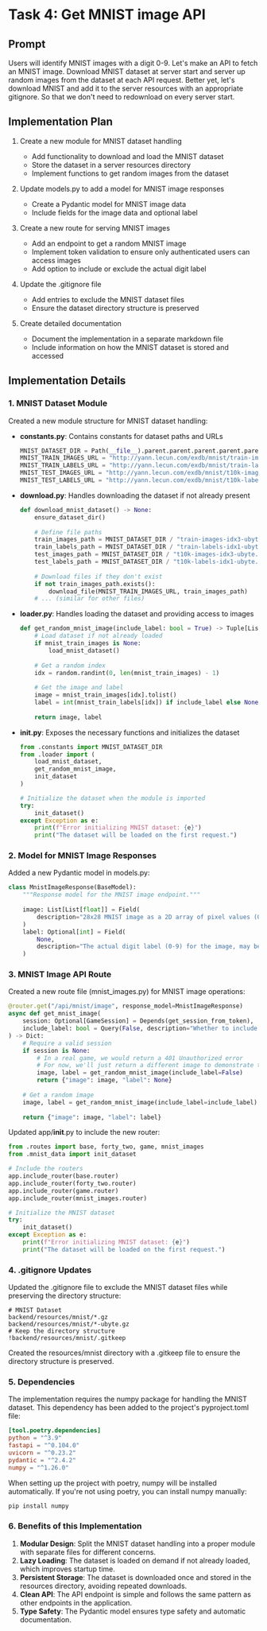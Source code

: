 # Task 4: Get MNIST image API

## Prompt

Users will identify MNIST images with a digit 0-9. Let's make an API to fetch an MNIST image. Download MNIST dataset at server start and server up random images from the dataset at each API request. Better yet, let's download MNIST and add it to the server resources with an appropriate gitignore. So that we don't need to redownload on every server start.

## Implementation Plan

1. Create a new module for MNIST dataset handling
   - Add functionality to download and load the MNIST dataset
   - Store the dataset in a server resources directory
   - Implement functions to get random images from the dataset

2. Update models.py to add a model for MNIST image responses
   - Create a Pydantic model for MNIST image data
   - Include fields for the image data and optional label

3. Create a new route for serving MNIST images
   - Add an endpoint to get a random MNIST image
   - Implement token validation to ensure only authenticated users can access images
   - Add option to include or exclude the actual digit label

4. Update the .gitignore file
   - Add entries to exclude the MNIST dataset files
   - Ensure the dataset directory structure is preserved

5. Create detailed documentation
   - Document the implementation in a separate markdown file
   - Include information on how the MNIST dataset is stored and accessed

## Implementation Details

### 1. MNIST Dataset Module

Created a new module structure for MNIST dataset handling:

- **constants.py**: Contains constants for dataset paths and URLs
  ```python
  MNIST_DATASET_DIR = Path(__file__).parent.parent.parent.parent.parent / "resources" / "mnist"
  MNIST_TRAIN_IMAGES_URL = "http://yann.lecun.com/exdb/mnist/train-images-idx3-ubyte.gz"
  MNIST_TRAIN_LABELS_URL = "http://yann.lecun.com/exdb/mnist/train-labels-idx1-ubyte.gz"
  MNIST_TEST_IMAGES_URL = "http://yann.lecun.com/exdb/mnist/t10k-images-idx3-ubyte.gz"
  MNIST_TEST_LABELS_URL = "http://yann.lecun.com/exdb/mnist/t10k-labels-idx1-ubyte.gz"
  ```

- **download.py**: Handles downloading the dataset if not already present
  ```python
  def download_mnist_dataset() -> None:
      ensure_dataset_dir()
      
      # Define file paths
      train_images_path = MNIST_DATASET_DIR / "train-images-idx3-ubyte.gz"
      train_labels_path = MNIST_DATASET_DIR / "train-labels-idx1-ubyte.gz"
      test_images_path = MNIST_DATASET_DIR / "t10k-images-idx3-ubyte.gz"
      test_labels_path = MNIST_DATASET_DIR / "t10k-labels-idx1-ubyte.gz"
      
      # Download files if they don't exist
      if not train_images_path.exists():
          download_file(MNIST_TRAIN_IMAGES_URL, train_images_path)
      # ... (similar for other files)
  ```

- **loader.py**: Handles loading the dataset and providing access to images
  ```python
  def get_random_mnist_image(include_label: bool = True) -> Tuple[List[List[float]], Optional[int]]:
      # Load dataset if not already loaded
      if mnist_train_images is None:
          load_mnist_dataset()
      
      # Get a random index
      idx = random.randint(0, len(mnist_train_images) - 1)
      
      # Get the image and label
      image = mnist_train_images[idx].tolist()
      label = int(mnist_train_labels[idx]) if include_label else None
      
      return image, label
  ```

- **__init__.py**: Exposes the necessary functions and initializes the dataset
  ```python
  from .constants import MNIST_DATASET_DIR
  from .loader import (
      load_mnist_dataset,
      get_random_mnist_image,
      init_dataset
  )
  
  # Initialize the dataset when the module is imported
  try:
      init_dataset()
  except Exception as e:
      print(f"Error initializing MNIST dataset: {e}")
      print("The dataset will be loaded on the first request.")
  ```

### 2. Model for MNIST Image Responses

Added a new Pydantic model in models.py:
```python
class MnistImageResponse(BaseModel):
    """Response model for the MNIST image endpoint."""
    
    image: List[List[float]] = Field(
        description="28x28 MNIST image as a 2D array of pixel values (0-1)"
    )
    label: Optional[int] = Field(
        None,
        description="The actual digit label (0-9) for the image, may be None in game mode"
    )
```

### 3. MNIST Image API Route

Created a new route file (mnist_images.py) for MNIST image operations:
```python
@router.get("/api/mnist/image", response_model=MnistImageResponse)
async def get_mnist_image(
    session: Optional[GameSession] = Depends(get_session_from_token),
    include_label: bool = Query(False, description="Whether to include the actual digit label")
) -> Dict:
    # Require a valid session
    if session is None:
        # In a real game, we would return a 401 Unauthorized error
        # For now, we'll just return a different image to demonstrate the API
        image, label = get_random_mnist_image(include_label=False)
        return {"image": image, "label": None}
    
    # Get a random image
    image, label = get_random_mnist_image(include_label=include_label)
    
    return {"image": image, "label": label}
```

Updated app/__init__.py to include the new router:
```python
from .routes import base, forty_two, game, mnist_images
from .mnist_data import init_dataset

# Include the routers
app.include_router(base.router)
app.include_router(forty_two.router)
app.include_router(game.router)
app.include_router(mnist_images.router)

# Initialize the MNIST dataset
try:
    init_dataset()
except Exception as e:
    print(f"Error initializing MNIST dataset: {e}")
    print("The dataset will be loaded on the first request.")
```

### 4. .gitignore Updates

Updated the .gitignore file to exclude the MNIST dataset files while preserving the directory structure:
```
# MNIST Dataset
backend/resources/mnist/*.gz
backend/resources/mnist/*-ubyte.gz
# Keep the directory structure
!backend/resources/mnist/.gitkeep
```

Created the resources/mnist directory with a .gitkeep file to ensure the directory structure is preserved.

### 5. Dependencies

The implementation requires the numpy package for handling the MNIST dataset. This dependency has been added to the project's pyproject.toml file:

```toml
[tool.poetry.dependencies]
python = "^3.9"
fastapi = "^0.104.0"
uvicorn = "^0.23.2"
pydantic = "^2.4.2"
numpy = "^1.26.0"
```

When setting up the project with poetry, numpy will be installed automatically. If you're not using poetry, you can install numpy manually:

```bash
pip install numpy
```

### 6. Benefits of this Implementation

1. **Modular Design**: Split the MNIST dataset handling into a proper module with separate files for different concerns.
2. **Lazy Loading**: The dataset is loaded on demand if not already loaded, which improves startup time.
3. **Persistent Storage**: The dataset is downloaded once and stored in the resources directory, avoiding repeated downloads.
4. **Clean API**: The API endpoint is simple and follows the same pattern as other endpoints in the application.
5. **Type Safety**: The Pydantic model ensures type safety and automatic documentation.
